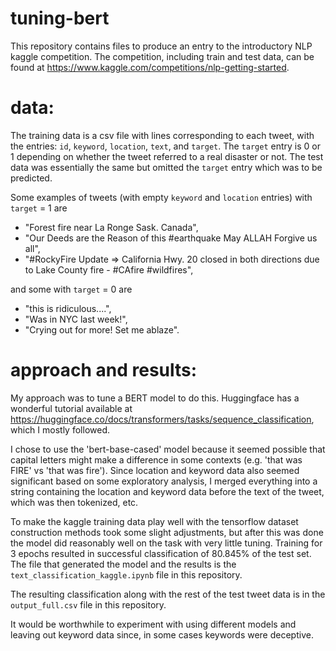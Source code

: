 # tuning-bert
This repository contains files to produce an entry to the introductory NLP kaggle competition. The competition, including train and test data, can be found at https://www.kaggle.com/competitions/nlp-getting-started. 

# data:
The training data is a csv file with lines corresponding to each tweet, with the entries: `id`, `keyword`, `location`, `text`, and `target`. The `target` entry is 0 or 1 depending on whether the tweet referred to a real disaster or not. The test data was essentially the same but omitted the `target` entry which was to be predicted.

Some examples of tweets (with empty `keyword` and `location` entries) with `target` = 1 are 

* "Forest fire near La Ronge Sask. Canada",
* "Our Deeds are the Reason of this #earthquake May ALLAH Forgive us all",
* "#RockyFire Update => California Hwy. 20 closed in both directions due to Lake County fire - #CAfire #wildfires",

and some with `target` = 0 are

* "this is ridiculous....",
* "Was in NYC last week!",
* "Crying out for more! Set me ablaze".

# approach and results:
My approach was to tune a BERT model to do this. Huggingface has a wonderful tutorial available at https://huggingface.co/docs/transformers/tasks/sequence_classification, which I mostly followed. 

I chose to use the 'bert-base-cased' model because it seemed possible that capital letters might make a difference in some contexts (e.g. 'that was FIRE' vs 'that was fire'). Since location and keyword data also seemed significant based on some exploratory analysis, I merged everything into a string containing the location and keyword data before the text of the tweet, which was then tokenized, etc. 

To make the kaggle training data play well with the tensorflow dataset construction methods took some slight adjustments, but after this was done the model did reasonably well on the task with very little tuning. Training for 3 epochs resulted in successful classification of 80.845% of the test set. The file that generated the model and the results is the `text_classification_kaggle.ipynb` file in this repository.

The resulting classification along with the rest of the test tweet data is in the `output_full.csv` file in this repository.

It would be worthwhile to experiment with using different models and leaving out keyword data since, in some cases keywords were deceptive. 
